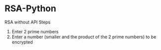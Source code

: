 # RSA-Python
RSA without API
Steps
1) Enter 2 prime numbers
2) Enter a number (smaller and the product of the 2 prime numbers) to be encrypted
